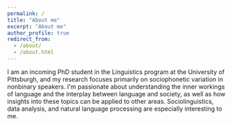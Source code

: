 ```yaml
---
permalink: /
title: "About me"
excerpt: "About me"
author_profile: true
redirect_from: 
  - /about/
  - /about.html
---
```


I am an incoming PhD student in the Linguistics program at the University of Pittsburgh, and my research focuses primarily on sociophonetic variation in nonbinary speakers. I'm passionate about understanding the inner workings of language and the interplay between language and society, as well as how insights into these topics can be applied to other areas. Sociolinguistics, data analysis, and natural language processing are especially interesting to me. 
